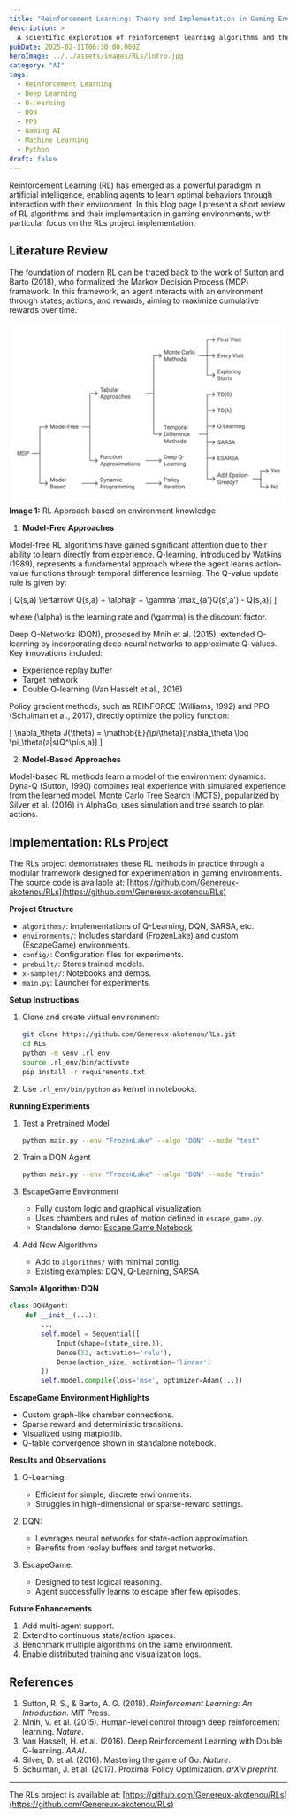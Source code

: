 ```yaml
---
title: "Reinforcement Learning: Theory and Implementation in Gaming Environments"
description: >
  A scientific exploration of reinforcement learning algorithms and their practical implementation in gaming environments, with focus on model-free and model-based approaches.
pubDate: 2025-02-11T06:30:00.000Z
heroImage: ../../assets/images/RLs/intro.jpg
category: "AI"
tags:
  - Reinforcement Learning
  - Deep Learning
  - Q-Learning
  - DQN
  - PPO
  - Gaming AI
  - Machine Learning
  - Python
draft: false
---
```


Reinforcement Learning (RL) has emerged as a powerful paradigm in artificial intelligence, enabling agents to learn optimal behaviors through interaction with their environment. In this blog page I present a short review of RL algorithms and their implementation in gaming environments, with particular focus on the RLs project implementation.

## Literature Review

The foundation of modern RL can be traced back to the work of Sutton and Barto (2018), who formalized the Markov Decision Process (MDP) framework. In this framework, an agent interacts with an environment through states, actions, and rewards, aiming to maximize cumulative rewards over time.

![RAG Architecture](../../assets/images/RLs/algofam.png)  
**Image 1:** RL Approach based on environment knowledge

1. **Model-Free Approaches**

Model-free RL algorithms have gained significant attention due to their ability to learn directly from experience. Q-learning, introduced by Watkins (1989), represents a fundamental approach where the agent learns action-value functions through temporal difference learning. The Q-value update rule is given by:

\[ Q(s,a) \leftarrow Q(s,a) + \alpha[r + \gamma \max_{a'}Q(s',a') - Q(s,a)] \]

where \(\alpha\) is the learning rate and \(\gamma\) is the discount factor.

Deep Q-Networks (DQN), proposed by Mnih et al. (2015), extended Q-learning by incorporating deep neural networks to approximate Q-values. Key innovations included:
- Experience replay buffer
- Target network
- Double Q-learning (Van Hasselt et al., 2016)

Policy gradient methods, such as REINFORCE (Williams, 1992) and PPO (Schulman et al., 2017), directly optimize the policy function:

\[ \nabla_\theta J(\theta) = \mathbb{E}_{\pi_\theta}[\nabla_\theta \log \pi_\theta(a|s)Q^\pi(s,a)] \]

2. **Model-Based Approaches**

Model-based RL methods learn a model of the environment dynamics. Dyna-Q (Sutton, 1990) combines real experience with simulated experience from the learned model. Monte Carlo Tree Search (MCTS), popularized by Silver et al. (2016) in AlphaGo, uses simulation and tree search to plan actions.

## Implementation: RLs Project

The RLs project demonstrates these RL methods in practice through a modular framework designed for experimentation in gaming environments. The source code is available at: [https://github.com/Genereux-akotenou/RLs](https://github.com/Genereux-akotenou/RLs)

**Project Structure**

- `algorithms/`: Implementations of Q-Learning, DQN, SARSA, etc.
- `environments/`: Includes standard (FrozenLake) and custom (EscapeGame) environments.
- `config/`: Configuration files for experiments.
- `prebuilt/`: Stores trained models.
- `x-samples/`: Notebooks and demos.
- `main.py`: Launcher for experiments.

**Setup Instructions**

1. Clone and create virtual environment:
   ```bash
   git clone https://github.com/Genereux-akotenou/RLs.git
   cd RLs
   python -m venv .rl_env
   source .rl_env/bin/activate
   pip install -r requirements.txt
   ```
2. Use `.rl_env/bin/python` as kernel in notebooks.

**Running Experiments**

1. Test a Pretrained Model
   ```bash
   python main.py --env "FrozenLake" --algo "DQN" --mode "test"        --test_episodes 3 --verbose "1"        --model_path "prebuilt/frozenlake-v1/weights_0150.weights.h5"
   ```

2. Train a DQN Agent
   ```bash
   python main.py --env "FrozenLake" --algo "DQN" --mode "train"        --output_dir "prebuilt/frozenlake-v1" --map "SFFF" "FHFH" "FFFH" "HFFG"        --batch_size 32 --n_episodes 1000 --max_steps 300 --verbose "0"
   ```

3. EscapeGame Environment
   - Fully custom logic and graphical visualization.
   - Uses chambers and rules of motion defined in `escape_game.py`.
   - Standalone demo: [Escape Game Notebook](https://github.com/Genereux-akotenou/RLs/blob/main/x-samples/standalone/qln-escape-game.ipynb)


4. Add New Algorithms
   - Add to `algorithms/` with minimal config.
   - Existing examples: DQN, Q-Learning, SARSA

**Sample Algorithm: DQN**
```python
class DQNAgent:
    def __init__(...):
        ...
        self.model = Sequential([
            Input(shape=(state_size,)),
            Dense(32, activation='relu'),
            Dense(action_size, activation='linear')
        ])
        self.model.compile(loss='mse', optimizer=Adam(...))
```

**EscapeGame Environment Highlights**

- Custom graph-like chamber connections.
- Sparse reward and deterministic transitions.
- Visualized using matplotlib.
- Q-table convergence shown in standalone notebook.

**Results and Observations**

1. Q-Learning:
   - Efficient for simple, discrete environments.
   - Struggles in high-dimensional or sparse-reward settings.

2. DQN:
   - Leverages neural networks for state-action approximation.
   - Benefits from replay buffers and target networks.

3. EscapeGame:
   - Designed to test logical reasoning.
   - Agent successfully learns to escape after few episodes.

**Future Enhancements**

1. Add multi-agent support.
2. Extend to continuous state/action spaces.
3. Benchmark multiple algorithms on the same environment.
4. Enable distributed training and visualization logs.

## References

1. Sutton, R. S., & Barto, A. G. (2018). *Reinforcement Learning: An Introduction*. MIT Press.
2. Mnih, V. et al. (2015). Human-level control through deep reinforcement learning. *Nature*.
3. Van Hasselt, H. et al. (2016). Deep Reinforcement Learning with Double Q-learning. *AAAI*.
4. Silver, D. et al. (2016). Mastering the game of Go. *Nature*.
5. Schulman, J. et al. (2017). Proximal Policy Optimization. *arXiv preprint*.

---

The RLs project is available at: [https://github.com/Genereux-akotenou/RLs](https://github.com/Genereux-akotenou/RLs) 